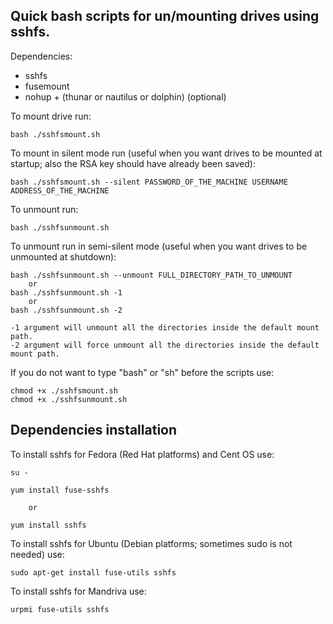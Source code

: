 Quick bash scripts for un/mounting drives using sshfs.
------------------------------------------------------

Dependencies:

*	sshfs
*	fusemount
*	nohup + (thunar or nautilus or dolphin) (optional)

To mount drive run:

	bash ./sshfsmount.sh

To mount in silent mode run (useful when you want drives to be mounted at startup; also the RSA key should have already been saved):

	bash ./sshfsmount.sh --silent PASSWORD_OF_THE_MACHINE USERNAME ADDRESS_OF_THE_MACHINE

To unmount run:

	bash ./sshfsunmount.sh
	
To unmount run in semi-silent mode (useful when you want drives to be unmounted at shutdown):

	bash ./sshfsunmount.sh --unmount FULL_DIRECTORY_PATH_TO_UNMOUNT
		or
	bash ./sshfsunmount.sh -1
		or
	bash ./sshfsunmount.sh -2
	
	-1 argument will unmount all the directories inside the default mount path.
	-2 argument will force unmount all the directories inside the default mount path.
	
If you do not want to type "bash" or "sh" before the scripts use:

	chmod +x ./sshfsmount.sh
	chmod +x ./sshfsunmount.sh


Dependencies installation
-------------------------

To install sshfs for Fedora (Red Hat platforms) and Cent OS use:

	su -

	yum install fuse-sshfs

		or

	yum install sshfs


To install sshfs for Ubuntu (Debian platforms; sometimes sudo is not needed) use:

	sudo apt-get install fuse-utils sshfs

To install sshfs for Mandriva use:

	urpmi fuse-utils sshfs
